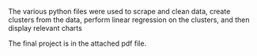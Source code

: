The various python files were used to scrape and clean data, create clusters from the data, perform linear regression on the clusters, and then display relevant charts

The final project is in the attached pdf file.
